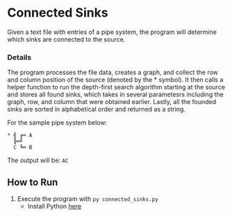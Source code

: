 # Connected Sinks
Given a text file with entries of a pipe system, the program will determine which sinks are connected to the source.

### Details
The program processes the file data, creates a graph, and collect the row and column position of the source (denoted by the * symbol). It then calls a helper function to run the depth-first search algorithm starting at the source and stores all found sinks, which takes in several parametesrs including the graph, row, and column that were obtained earlier. Lastly, all the founded sinks are sorted in alphabetical order and returned as a string.

For the sample pipe system below:
```
* ╣ ╔═ A
  ╠═╝
  C ╚═ B
```

The output will be: `AC`

## How to Run
1) Execute the program with `py connected_sinks.py`
    * Install Python [here](https://www.python.org/downloads/)